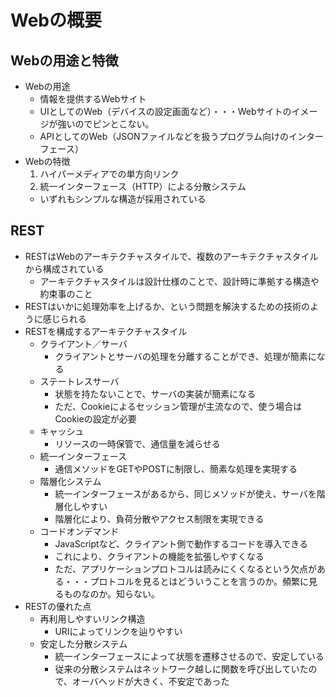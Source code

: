 # Webの概要
## Webの用途と特徴
* Webの用途
    * 情報を提供するWebサイト
    * UIとしてのWeb（デバイスの設定画面など）・・・Webサイトのイメージが強いのでピンとこない。
    * APIとしてのWeb（JSONファイルなどを扱うプログラム向けのインターフェース）
* Webの特徴
    1. ハイパーメディアでの単方向リンク
    2. 統一インターフェース（HTTP）による分散システム
    * いずれもシンプルな構造が採用されている
## REST
* RESTはWebのアーキテクチャスタイルで、複数のアーキテクチャスタイルから構成されている
    * アーキテクチャスタイルは設計仕様のことで、設計時に準拠する構造や約束事のこと
* RESTはいかに処理効率を上げるか、という問題を解決するための技術のように感じられる
* RESTを構成するアーキテクチャスタイル
    * クライアント／サーバ
        * クライアントとサーバの処理を分離することができ、処理が簡素になる
    * ステートレスサーバ
        * 状態を持たないことで、サーバの実装が簡素になる
        * ただ、Cookieによるセッション管理が主流なので、使う場合はCookieの設定が必要
    * キャッシュ
        * リソースの一時保管で、通信量を減らせる
    * 統一インターフェース
        * 通信メソッドをGETやPOSTに制限し、簡素な処理を実現する
    * 階層化システム
        * 統一インターフェースがあるから、同じメソッドが使え、サーバを階層化しやすい
        * 階層化により、負荷分散やアクセス制限を実現できる
    * コードオンデマンド
        * JavaScriptなど、クライアント側で動作するコードを導入できる
        * これにより、クライアントの機能を拡張しやすくなる
        * ただ、アプリケーションプロトコルは読みにくくなるという欠点がある・・・プロトコルを見るとはどういうことを言うのか。頻繁に見るものなのか。知らない。
* RESTの優れた点
    * 再利用しやすいリンク構造
        * URIによってリンクを辿りやすい
    * 安定した分散システム
        * 統一インターフェースによって状態を遷移させるので、安定している
        * 従来の分散システムはネットワーク越しに関数を呼び出していたので、オーバヘッドが大きく、不安定であった
